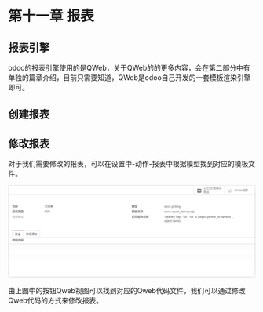 # 第十一章 报表

## 报表引擎

odoo的报表引擎使用的是QWeb，关于QWeb的的更多内容，会在第二部分中有单独的篇章介绍，目前只需要知道，QWeb是odoo自己开发的一套模板渲染引擎即可。

## 创建报表

## 修改报表

对于我们需要修改的报表，可以在设置中-动作-报表中根据模型找到对应的模板文件。

![](setting.png)

由上图中的按钮Qweb视图可以找到对应的Qweb代码文件，我们可以通过修改Qweb代码的方式来修改报表。